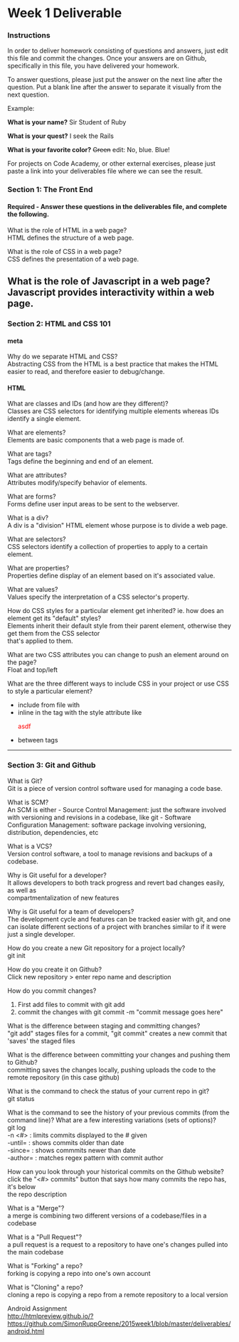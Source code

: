 # Week 1 Deliverable  

### Instructions  

In order to deliver homework consisting of questions and answers, just edit this file and commit the changes.  Once your answers are on Github, specifically in this file, you have delivered your homework.  
  
To answer questions, please just put the answer on the next line after the question.  Put a blank line after the answer to separate it visually from the next question.  

Example:  

**What is your name?**
Sir Student of Ruby

**What is your quest?**
I seek the Rails  

**What is your favorite color?**
~~Green~~ edit:  No, blue.  Blue!  

For projects on Code Academy, or other external exercises, please just paste a link into your deliverables file where we can see the result.  

### Section 1: The Front End
#### Required - Answer these questions in the deliverables file, and complete the following. 

What is the role of HTML in a web page?  
HTML defines the structure of a web page.

What is the role of CSS in a web page?  
CSS defines the presentation of a web page.

What is the role of Javascript in a web page?  
Javascript provides interactivity within a web page.
---

### Section 2: HTML and CSS 101

#### meta
Why do we separate HTML and CSS?  
Abstracting CSS from the HTML is a best practice that makes the HTML  
easier to read, and therefore easier to debug/change.

#### HTML
What are classes and IDs (and how are they different)?  
Classes are CSS selectors for identifying multiple elements whereas IDs identify a single element.

What are elements?  
Elements are basic components that a web page is made of.

What are tags?  
Tags define the beginning and end of an element.

What are attributes?  
Attributes modify/specify behavior of elements.

What are forms?  
Forms define user input areas to be sent to the webserver.

What is a div?  
A div is a "division" HTML element whose purpose is to divide a web page.



What are selectors?  
CSS selectors identify a collection of properties to apply to a certain element.

What are properties?  
Properties define display of an element based on it's associated value.

What are values?  
Values specify the interpretation of a CSS selector's property. 

How do CSS styles for a particular element get inherited? ie. how does an element get its "default" styles?  
Elements inherit their default style from their parent element, otherwise they get them from the CSS selector  
that's applied to them.

What are two CSS attributes you can change to push an element around on the page?  
Float and top/left

What are the three different ways to include CSS in your project or use CSS to style a particular element?  
- include from file with <link rel="stylesheet" href="/path/to/stylesheet">
- inline in the tag with the style attribute like <p style="color: red;">asdf</p>
- between <style></style> tags

---
### Section 3: Git and Github  
What is Git?  
Git is a piece of version control software used for managing a code base.

What is SCM?  
An SCM is either
	- Source Control Management: just the software involved with versioning and revisions in a codebase, like git
	- Software Configuration Management: software package involving versioning, distribution, dependencies, etc

What is a VCS?  
Version control software, a tool to manage revisions and backups of a codebase.

Why is Git useful for a developer?  
It allows developers to both track progress and revert bad changes easily, as well as  
compartmentalization of new features  

Why is Git useful for a team of developers?  
The development cycle and features can be tracked easier with git, and one can isolate different
sections of a project with branches similar to if it were just a single developer. 

How do you create a new Git repository for a project locally?  
git init

How do you create it on Github?  
Click new repository > enter repo name and description 

How do you commit changes?  
1. First add files to commit with git add <files>  
2. commit the changes with git commit -m "commit message goes here"  

What is the difference between staging and committing changes?  
"git add" stages files for a commit, "git commit" creates a new commit that 'saves' the staged files  

What is the difference between committing your changes and pushing them to Github?  
committing saves the changes locally, pushing uploads the code to the remote repository (in this case github)  

What is the command to check the status of your current repo in git?  
git status  

What is the command to see the history of your previous commits (from the command line)?  What are a few interesting variations (sets of options)?  
git log  
 -n <#> : limits commits displayed to the # given  
 -until=<date> : shows commits older than date  
 -since=<date> : shows commmits newer than date  
 -author=<pattern> : matches regex pattern with commit author  

How can you look through your historical commits on the Github website?  
click the "<#> commits" button that says how many commits the repo has, it's below  
the repo description

What is a "Merge"?  
a merge is combining two different versions of a codebase/files in a codebase  

What is a "Pull Request"?  
a pull request is a request to a repository to have one's changes pulled into the main codebase  

What is "Forking" a repo?  
forking is copying a repo into one's own account  

What is "Cloning" a repo?  
cloning a repo is copying a repo from a remote repository to a local version  


Android Assignment  
http://htmlpreview.github.io/?https://github.com/SimonRuppGreene/2015week1/blob/master/deliverables/android.html